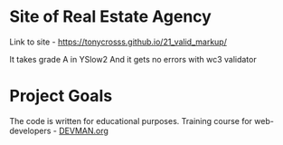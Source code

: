 # Site of Real Estate Agency

Link to site - https://tonycrosss.github.io/21_valid_markup/

It takes grade A in YSlow2
And it gets no errors with wc3 validator

# Project Goals

The code is written for educational purposes. Training course for web-developers - [DEVMAN.org](https://devman.org)
